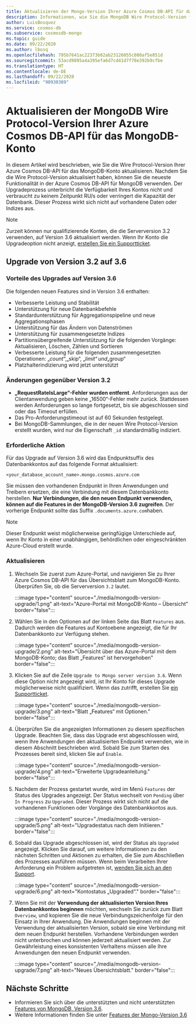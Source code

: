 ```yaml
---
title: Aktualisieren der Mongo-Version Ihrer Azure Cosmos DB-API für das MongoDB-Konto
description: Informationen, wie Sie die MongoDB Wire Protocol-Version für Ihre vorhandene Azure Cosmos DB-API für MongoDB-Konten nahtlos aktualisieren können
author: LuisBosquez
ms.service: cosmos-db
ms.subservice: cosmosdb-mongo
ms.topic: guide
ms.date: 09/22/2020
ms.author: lbosq
ms.openlocfilehash: 795b7641ac22373b02ab23126055c080af5e851d
ms.sourcegitcommit: 53acd9895a4a395efa6d7cd41d7f78e392b9cfbe
ms.translationtype: HT
ms.contentlocale: de-DE
ms.lasthandoff: 09/22/2020
ms.locfileid: "90930389"
---
```

# <a name="upgrade-the-mongodb-wire-protocol-version-of-your-azure-cosmos-dbs-api-for-mongodb-account"></a>Aktualisieren der MongoDB Wire Protocol-Version Ihrer Azure Cosmos DB-API für das MongoDB-Konto

In diesem Artikel wird beschrieben, wie Sie die Wire Protocol-Version Ihrer Azure Cosmos DB-API für das MongoDB-Konto aktualisieren. Nachdem Sie die Wire Protocol-Version aktualisiert haben, können Sie die neueste Funktionalität in der Azure Cosmos DB-API für MongoDB verwenden. Der Upgradeprozess unterbricht die Verfügbarkeit Ihres Kontos nicht und verbraucht zu keinem Zeitpunkt RU/s oder verringert die Kapazität der Datenbank. Dieser Prozess wirkt sich nicht auf vorhandene Daten oder Indizes aus.

>[!Note]
> Zurzeit können nur qualifizierende Konten, die die Serverversion 3.2 verwenden, auf Version 3.6 aktualisiert werden. Wenn Ihr Konto die Upgradeoption nicht anzeigt, [erstellen Sie ein Supportticket](https://portal.azure.com/?#blade/Microsoft_Azure_Support/HelpAndSupportBlade).

## <a name="upgrading-from-version-32-to-36"></a>Upgrade von Version 3.2 auf 3.6

### <a name="benefits-of-upgrading-to-version-36"></a>Vorteile des Upgrades auf Version 3.6

Die folgenden neuen Features sind in Version 3.6 enthalten:
- Verbesserte Leistung und Stabilität
- Unterstützung für neue Datenbankbefehle
- Standardunterstützung für Aggregationspipeline und neue Aggregationsphasen
- Unterstützung für das Ändern von Datenströmen
- Unterstützung für zusammengesetzte Indizes
- Partitionsübergreifende Unterstützung für die folgenden Vorgänge: Aktualisieren, Löschen, Zählen und Sortieren
- Verbesserte Leistung für die folgenden zusammengesetzten Operationen: „$count“, „$skip“, „$limit“ und „$group“
- Platzhalterindizierung wird jetzt unterstützt

### <a name="changes-from-version-32"></a>Änderungen gegenüber Version 3.2

- **„RequestRateIsLarge“-Fehler wurden entfernt**. Anforderungen aus der Clientanwendung geben keine „16500“-Fehler mehr zurück. Stattdessen werden Anforderungen so lange fortgesetzt, bis sie abgeschlossen sind oder das Timeout erfüllen.
- Das Pro-Anforderungstimeout ist auf 60 Sekunden festgelegt.
- Bei MongoDB-Sammlungen, die in der neuen Wire Protocol-Version erstellt wurden, wird nur die Eigenschaft `_id` standardmäßig indiziert.

### <a name="action-required"></a>Erforderliche Aktion

Für das Upgrade auf Version 3.6 wird das Endpunktsuffix des Datenbankkontos auf das folgende Format aktualisiert:

```
<your_database_account_name>.mongo.cosmos.azure.com
```

Sie müssen den vorhandenen Endpunkt in Ihren Anwendungen und Treibern ersetzen, die eine Verbindung mit diesem Datenbankkonto herstellen. **Nur Verbindungen, die den neuen Endpunkt verwenden, können auf die Features in der MongoDB-Version 3.6 zugreifen**. Der vorherige Endpunkt sollte das Suffix `.documents.azure.com`haben.

>[!Note]
> Dieser Endpunkt weist möglicherweise geringfügige Unterschiede auf, wenn Ihr Konto in einer unabhängigen, behördlichen oder eingeschränkten Azure-Cloud erstellt wurde.

### <a name="how-to-upgrade"></a>Aktualisieren

1. Wechseln Sie zuerst zum Azure-Portal, und navigieren Sie zu Ihrer Azure Cosmos DB-API für das Übersichtsblatt zum MongoDB-Konto. Überprüfen Sie, ob die Serverversion `3.2` lautet. 

    :::image type="content" source="./media/mongodb-version-upgrade/1.png" alt-text="Azure-Portal mit MongoDB-Konto – Übersicht" border="false":::

2. Wählen Sie in den Optionen auf der linken Seite das Blatt `Features` aus. Dadurch werden die Features auf Kontoebene angezeigt, die für Ihr Datenbankkonto zur Verfügung stehen.

    :::image type="content" source="./media/mongodb-version-upgrade/2.png" alt-text="Übersicht über das Azure-Portal mit dem MongoDB-Konto; das Blatt „Features“ ist hervorgehoben" border="false":::

3. Klicken Sie auf die Zeile `Upgrade to Mongo server version 3.6`. Wenn diese Option nicht angezeigt wird, ist Ihr Konto für dieses Upgrade möglicherweise nicht qualifiziert. Wenn das zutrifft, erstellen Sie [ein Supportticket](https://portal.azure.com/?#blade/Microsoft_Azure_Support/HelpAndSupportBlade).

    :::image type="content" source="./media/mongodb-version-upgrade/3.png" alt-text="Blatt „Features“ mit Optionen." border="false":::

4. Überprüfen Sie die angezeigten Informationen zu diesem spezifischen Upgrade. Beachten Sie, dass das Upgrade erst abgeschlossen wird, wenn Ihre Anwendungen den aktualisierten Endpunkt verwenden, wie in diesem Abschnitt beschrieben wird. Sobald Sie zum Starten des Prozesses bereit sind, klicken Sie auf `Enable`.

    :::image type="content" source="./media/mongodb-version-upgrade/4.png" alt-text="Erweiterte Upgradeanleitung." border="false":::

5. Nachdem der Prozess gestartet wurde, wird im Menü `Features` der Status des Upgrades angezeigt. Der Status wechselt von `Pending` über `In Progress` zu `Upgraded`. Dieser Prozess wirkt sich nicht auf die vorhandenen Funktionen oder Vorgänge des Datenbankkontos aus.

    :::image type="content" source="./media/mongodb-version-upgrade/5.png" alt-text="Upgradestatus nach dem Initiieren." border="false":::

6. Sobald das Upgrade abgeschlossen ist, wird der Status als `Upgraded` angezeigt. Klicken Sie darauf, um weitere Informationen zu den nächsten Schritten und Aktionen zu erhalten, die Sie zum Abschließen des Prozesses ausführen müssen. Wenn beim Verarbeiten Ihrer Anforderung ein Problem aufgetreten ist, [wenden Sie sich an den Support](https://azure.microsoft.com/en-us/support/create-ticket/).

    :::image type="content" source="./media/mongodb-version-upgrade/6.png" alt-text="Kontostatus „Upgraded“." border="false":::

7. Wenn Sie mit der **Verwendung der aktualisierten Version Ihres Datenbankkontos beginnen** möchten, wechseln Sie zurück zum Blatt `Overview`, und kopieren Sie die neue Verbindungszeichenfolge für den Einsatz in Ihrer Anwendung. Die Anwendungen beginnen mit der Verwendung der aktualisierten Version, sobald sie eine Verbindung mit dem neuen Endpunkt herstellen. Vorhandene Verbindungen werden nicht unterbrochen und können jederzeit aktualisiert werden. Zur Gewährleistung eines konsistenten Verhaltens müssen alle Ihre Anwendungen den neuen Endpunkt verwenden.

    :::image type="content" source="./media/mongodb-version-upgrade/7.png" alt-text="Neues Übersichtsblatt." border="false":::

## <a name="next-steps"></a>Nächste Schritte

- Informieren Sie sich über die unterstützten und nicht unterstützten [Features von MongoDB, Version 3.6](mongodb-feature-support-36.md).
- Weitere Informationen finden Sie unter [Features der Mongo-Version 3.6](https://devblogs.microsoft.com/cosmosdb/azure-cosmos-dbs-api-for-mongodb-now-supports-server-version-3-6/)
